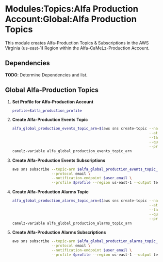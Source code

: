 # Modules:Topics:Alfa Production Account:Global:Alfa Production Topics

This module creates Alfa-Production Topics & Subscriptions in the AWS Virginia (us-east-1) Region within the
Alfa-CaMeLz-Production Account.

## Dependencies

**TODO**: Determine Dependencies and list.

## Global Alfa-Production Topics

1. **Set Profile for Alfa-Production Account**

    ```bash
    profile=$alfa_production_profile
    ```

1. **Create Alfa-Production Events Topic**

    ```bash
    alfa_global_production_events_topic_arn=$(aws sns create-topic --name Events \
                                                                   --attributes "DisplayName=ALFP Events" \
                                                                   --tags Key=Name,Value=Alfa-Production-Events-Topic Key=Company,Value=Alfa Key=Environment,Value=Production \
                                                                   --query 'TopicArn' \
                                                                   --profile $profile --region us-east-1 --output text)
    camelz-variable alfa_global_production_events_topic_arn
    ```

1. **Create Alfa-Production Events Subscriptions**

    ```bash
    aws sns subscribe --topic-arn $alfa_global_production_events_topic_arn \
                      --protocol email \
                      --notification-endpoint $user_email \
                      --profile $profile --region us-east-1 --output text
    ```

1. **Create Alfa-Production Alarms Topic**

    ```bash
    alfa_global_production_alarms_topic_arn=$(aws sns create-topic --name Alarms \
                                                                   --attributes "DisplayName=ALFP Alarms" \
                                                                   --tags Key=Name,Value=Alfa-Production-Alarms-Topic Key=Company,Value=Alfa Key=Environment,Value=Production \
                                                                   --query 'TopicArn' \
                                                                   --profile $profile --region us-east-1 --output text)
    camelz-variable alfa_global_production_alarms_topic_arn
    ```

1. **Create Alfa-Production Alarms Subscriptions**

    ```bash
    aws sns subscribe --topic-arn $alfa_global_production_alarms_topic_arn \
                      --protocol email \
                      --notification-endpoint $user_email \
                      --profile $profile --region us-east-1 --output text
    ```
